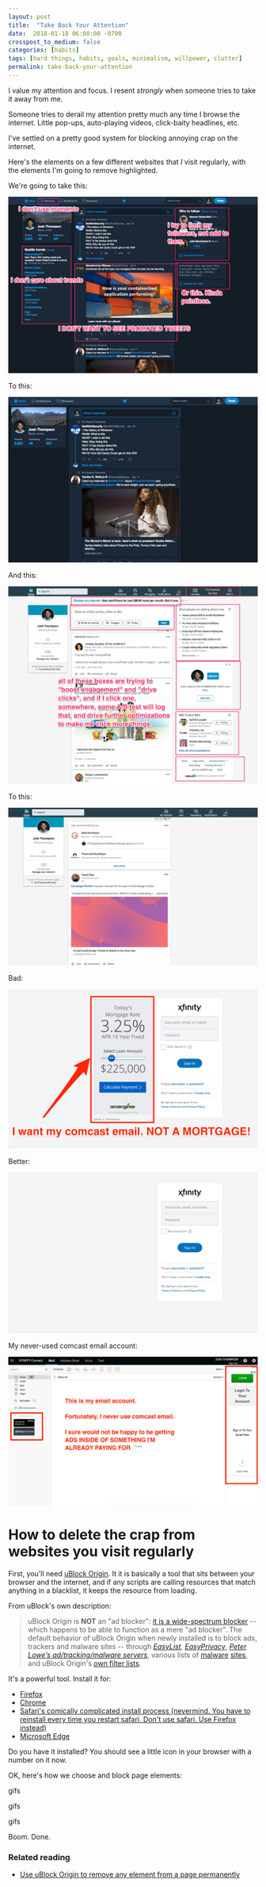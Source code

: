 ```yaml
---
layout: post
title:  "Take Back Your Attention"
date:  2018-01-18 06:00:00 -0700
crosspost_to_medium: false
categories: [habits]
tags: [hard things, habits, goals, minimalism, willpower, clutter]
permalink: take-back-your-attention
---
```



I value my attention and focus. I resent *strongly* when someone tries to take it away from me.

Someone tries to derail my attention pretty much any time I browse the internet. Little pop-ups, auto-playing videos, click-baity headlines, etc.

I've settled on a pretty good system for blocking annoying crap on the internet.

Here's the elements on a few different websites that _I_ visit regularly, with the elements I'm going to remove highlighted.

We're going to take this:

![crappy twitter](/images/2018-01-18-twitter-01.png)

To this:

![better twitter](/images/2018-01-18-twitter-02.jpg)

<!--more-->

And this:

![bad linkedin](/images/2018-01-18-linkedin-01.jpg)

To this:

![good linkedin](/images/2018-01-18-linkedin-02.jpg)


Bad:

![bad xfinity](/images/2018-01-20-xfinity_01.jpg)

Better:

![less bad xfinity](/images/2018-01-20-xfinity_02.jpg)

My never-used comcast email account:

![bad comcast](/images/2018-01-20-xfinity_03.jpg)

# How to delete the crap from websites you visit regularly

First, you'll need [uBlock Origin](https://github.com/gorhill/uBlock). It it is basically a tool that sits between your browser and the internet, and if any scripts are calling resources that match anything in a blacklist, it keeps the resource from loading.

From uBlock's own description:

> uBlock Origin is **NOT** an "ad blocker": [it is a wide-spectrum blocker](https://github.com/gorhill/uBlock/wiki/Blocking-mode) -- which happens to be able to function as a mere "ad blocker". The default behavior of uBlock Origin when newly installed is to block ads, trackers and malware sites -- through [_EasyList_](https://easylist.github.io/#easylist), [_EasyPrivacy_](https://easylist.github.io/#easyprivacy), [_Peter Lowe’s ad/tracking/malware servers_](https://pgl.yoyo.org/adservers/policy.php), various lists of [malware](http://www.malwaredomainlist.com/) [sites](http://www.malwaredomains.com/), and uBlock Origin's [own filter lists](https://github.com/uBlockOrigin/uAssets/tree/master/filters).


It's a powerful tool. Install it for:

- [Firefox](https://addons.mozilla.org/en-US/firefox/addon/ublock-origin/)
- [Chrome](https://chrome.google.com/webstore/detail/ublock-origin/cjpalhdlnbpafiamejdnhcphjbkeiagm)
- [Safari's comically complicated install process (nevermind. You have to reinstall every time you restart safari. Don't use safari. Use  Firefox instead)](https://github.com/el1t/uBlock-Safari#ublock-originfor-safari)
- [Microsoft Edge](https://www.microsoft.com/en-us/store/p/app/9nblggh444l4?rtc=1)


Do you have it installed? You should see a little icon in your browser with a number on it now.

OK, here's how we choose and block page elements:

gifs

gifs

gifs

Boom. Done.





### Related reading

- [Use uBlock Origin to remove any element from a page permanently](https://www.ghacks.net/2017/02/21/ublock-origin-how-to-remove-any-element-from-a-page-permanently/)
